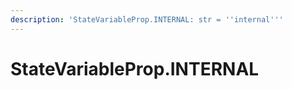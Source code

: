 ```yaml
---
description: 'StateVariableProp.INTERNAL: str = ''internal'''
---
```


# StateVariableProp.INTERNAL

